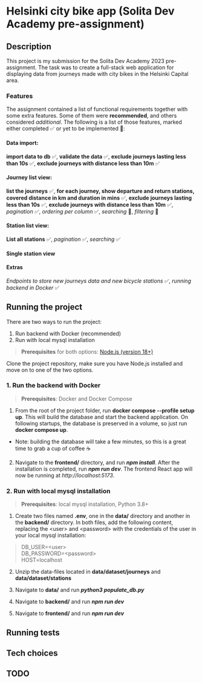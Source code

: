 # Helsinki city bike app (Solita Dev Academy pre-assignment)

## Description

This project is my submission for the Solita Dev Academy 2023 pre-assignment. The task was to create a full-stack web application for displaying data from journeys made with city bikes in the Helsinki Capital area.

### Features

The assignment contained a list of functional requirements together with some extra features. Some of them were **recommended**, and others considered _additional_. The following is a list of those features, marked either completed :white_check_mark: or yet to be implemented :round_pushpin::

#### Data import: 
**import data to db** :white_check_mark:, **validate the data** :white_check_mark:, **exclude journeys lasting less than 10s** :white_check_mark:, **exclude journeys with distance less than 10m** :white_check_mark:

#### Journey list view: 
**list the journeys** :white_check_mark:, **for each journey, show departure and return stations, covered distance in km and duration in mins** :white_check_mark:, **exclude journeys lasting less than 10s** :white_check_mark:, **exclude journeys with distance less than 10m** :white_check_mark:, _pagination_ :white_check_mark:, _ordering per column_ :white_check_mark:, _searching_ :round_pushpin:, _filtering_ :round_pushpin:

#### Station list view:
**List all stations** :white_check_mark:, _pagination_ :white_check_mark:, _searching_ :white_check_mark:

#### Single station view

#### Extras
_Endpoints to store new journeys data and new bicycle stations_ :white_check_mark:, _running backend in Docker_
:white_check_mark:

## Running the project
There are two ways to run the project:
1. Run backend with Docker (recommended)
2. Run with local mysql installation

> <span style={color:red}>**Prerequisites**</span> for both options: [Node.js (version 18+)](https://nodejs.org/en)

Clone the project repository, make sure you have Node.js installed and move on to one of the two options.



### 1. Run the backend with Docker
> **Prerequisites**: Docker and Docker Compose
1. From the root of the project folder, run **docker compose --profile setup up**. This will build the database and start the backend application. On following startups, the database is preserved in a volume, so just run **docker compose up**.

 - Note: building the database will take a few minutes, so this is a great time to grab a cup of coffee :coffee:

2. Navigate to the **frontend/** directory, and run _**npm install**_. After the installation is completed, run _**npm run dev**_. The frontend React app will now be running at _http://localhost:5173_.

### 2. Run with local mysql installation
> **Prerequisites**: local mysql installation, Python 3.8+

1. Create two files named **.env**, one in the **data/** directory and another in the **backend/** directory. In both files, add the following content, replacing the \<user\> and \<password\> with the credentials of the user in your local mysql installation:  

>DB_USER=\<user\>    
DB_PASSWORD=\<password\>  
HOST=localhost 

2. Unzip the data-files located in **data/dataset/journeys** and **data/dataset/stations**

3. Navigate to **data/** and run _**python3 populate_db.py**_
4. Navigate to **backend/** and run _**npm run dev**_
4. Navigate to **frontend/** and run _**npm run dev**_





## Running tests

## Tech choices

## TODO
